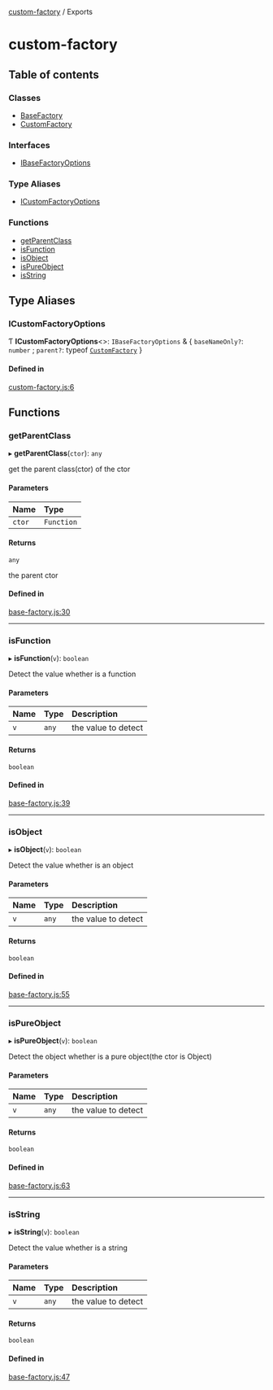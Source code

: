 [custom-factory](README.md) / Exports

# custom-factory

## Table of contents

### Classes

- [BaseFactory](classes/BaseFactory.md)
- [CustomFactory](classes/CustomFactory.md)

### Interfaces

- [IBaseFactoryOptions](interfaces/IBaseFactoryOptions.md)

### Type Aliases

- [ICustomFactoryOptions](modules.md#icustomfactoryoptions)

### Functions

- [getParentClass](modules.md#getparentclass)
- [isFunction](modules.md#isfunction)
- [isObject](modules.md#isobject)
- [isPureObject](modules.md#ispureobject)
- [isString](modules.md#isstring)

## Type Aliases

### ICustomFactoryOptions

Ƭ **ICustomFactoryOptions**<\>: `IBaseFactoryOptions` & { `baseNameOnly?`: `number` ; `parent?`: typeof [`CustomFactory`](classes/CustomFactory.md)  }

#### Defined in

[custom-factory.js:6](https://github.com/snowyu/custom-factory.js/blob/b940e0d/src/custom-factory.js#L6)

## Functions

### getParentClass

▸ **getParentClass**(`ctor`): `any`

get the parent class(ctor) of the ctor

#### Parameters

| Name | Type |
| :------ | :------ |
| `ctor` | `Function` |

#### Returns

`any`

the parent ctor

#### Defined in

[base-factory.js:30](https://github.com/snowyu/custom-factory.js/blob/b940e0d/src/base-factory.js#L30)

___

### isFunction

▸ **isFunction**(`v`): `boolean`

Detect the value whether is a function

#### Parameters

| Name | Type | Description |
| :------ | :------ | :------ |
| `v` | `any` | the value to detect |

#### Returns

`boolean`

#### Defined in

[base-factory.js:39](https://github.com/snowyu/custom-factory.js/blob/b940e0d/src/base-factory.js#L39)

___

### isObject

▸ **isObject**(`v`): `boolean`

Detect the value whether is an object

#### Parameters

| Name | Type | Description |
| :------ | :------ | :------ |
| `v` | `any` | the value to detect |

#### Returns

`boolean`

#### Defined in

[base-factory.js:55](https://github.com/snowyu/custom-factory.js/blob/b940e0d/src/base-factory.js#L55)

___

### isPureObject

▸ **isPureObject**(`v`): `boolean`

Detect the object whether is a pure object(the ctor is Object)

#### Parameters

| Name | Type | Description |
| :------ | :------ | :------ |
| `v` | `any` | the value to detect |

#### Returns

`boolean`

#### Defined in

[base-factory.js:63](https://github.com/snowyu/custom-factory.js/blob/b940e0d/src/base-factory.js#L63)

___

### isString

▸ **isString**(`v`): `boolean`

Detect the value whether is a string

#### Parameters

| Name | Type | Description |
| :------ | :------ | :------ |
| `v` | `any` | the value to detect |

#### Returns

`boolean`

#### Defined in

[base-factory.js:47](https://github.com/snowyu/custom-factory.js/blob/b940e0d/src/base-factory.js#L47)
